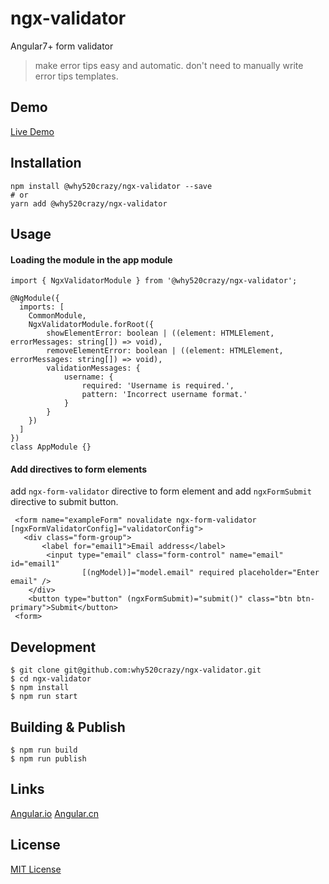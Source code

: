 # ngx-validator
Angular7+ form validator
>make error tips easy and automatic. don't need to manually write error tips templates.

## Demo
[Live Demo](https://why520crazy.github.io/ngx-validator/index.html)

## Installation

```
npm install @why520crazy/ngx-validator --save
# or
yarn add @why520crazy/ngx-validator
```
## Usage

#### Loading the module in the app module

```
import { NgxValidatorModule } from '@why520crazy/ngx-validator';

@NgModule({
  imports: [
    CommonModule,
    NgxValidatorModule.forRoot({
        showElementError: boolean | ((element: HTMLElement, errorMessages: string[]) => void),
        removeElementError: boolean | ((element: HTMLElement, errorMessages: string[]) => void),
        validationMessages: {
            username: {
                required: 'Username is required.',
                pattern: 'Incorrect username format.'
            }
        }
    })
  ]
})
class AppModule {}
```

#### Add directives to form elements
add `ngx-form-validator` directive to form element and add `ngxFormSubmit` directive to submit button.

```
 <form name="exampleForm" novalidate ngx-form-validator [ngxFormValidatorConfig]="validatorConfig">
   <div class="form-group">
       <label for="email1">Email address</label>
        <input type="email" class="form-control" name="email" id="email1"
                [(ngModel)]="model.email" required placeholder="Enter email" />
    </div>
    <button type="button" (ngxFormSubmit)="submit()" class="btn btn-primary">Submit</button>
 <form>
```



## Development

```
$ git clone git@github.com:why520crazy/ngx-validator.git
$ cd ngx-validator
$ npm install
$ npm run start
```

## Building & Publish
```
$ npm run build
$ npm run publish
```

## Links

[Angular.io](https://angular.io)
[Angular.cn](https://angular.cn)

## License

[MIT License](https://github.com/why520crazy/ngx-validator/blob/master/LICENSE)

